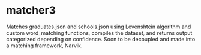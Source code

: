 # matcher3
Matches graduates.json and schools.json using Levenshtein algorithm and custom word_matching functions, compiles the dataset, and returns output categorized depending on confidence.
Soon to be decoupled and made into a matching framework, Narvik.

